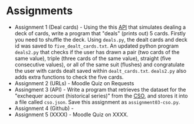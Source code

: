 # Assignments

- Assignment 1 (Deal cards) - Using the this [API](https://deckofcardsapi.com/) that simulates dealing a deck of cards, write a program that "deals" (prints out) 5 cards. Firstly you need to shuffle the deck. Using `deals.py`, the dealt cards and deck id was saved to `five_dealt_cards.txt`. An updated python program `deals2.py` that checks if the user has drawn a pair (two cards of the same value), triple (three cards of the same value), straight (five consecutive values), or all of the same suit (flushes) and congratulate the user with cards dealt saved within `dealt_cards.txt`. `deals2.py` also adds extra functions to check the five cards. 
- Assignment 2 (URLs) - Moodle Quiz on Requests
- Assingment 3 (API) - Write a program that retrieves the dataset for the "exchequer account (historical series)" from the [CSO]((https://data.gov.ie/dataset/fiq02-exchequer-account-historical-series)), and stores it into a file called `cso.json`. Save this assignment as `assignment03-cso.py`.
- Assignment 4 (Github) - 
- Assignment 5 (XXXX) - Moodle Quiz on XXXX. 